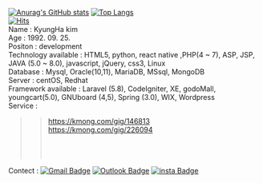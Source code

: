 [![Anurag's GitHub stats](https://github-readme-stats.vercel.app/api?username=Flowerkh&theme=onedark&show_icons=true&hide=issues)](https://github.com/anuraghazra/github-readme-stats) [![Top Langs](https://github-readme-stats.vercel.app/api/top-langs/?username=Flowerkh&layout=compact&theme=onedark)](https://github.com/anuraghazra/github-readme-stats)
<br/>
[![Hits](https://hits.seeyoufarm.com/api/count/incr/badge.svg?url=https://github.com/Flowerkh/%2Fhit-counter&count_bg=%2379C83D&title_bg=%23555555&icon=&icon_color=%23E7E7E7&title=hits&edge_flat=false)](https://hits.seeyoufarm.com)
<br/>
Name : KyungHa kim <br/>
Age : 1992. 09. 25.<br/>
Positon : development<br/>
Technology available : HTML5, python, react native ,PHP(4 ~ 7), ASP, JSP, JAVA (5.0 ~ 8.0), javascript, jQuery, css3, Linux<br/>
Database : Mysql, Oracle(10,11), MariaDB, MSsql, MongoDB<br/>
Server : centOS, Redhat<br/>
Framework available : Laravel (5.8), CodeIgniter, XE, godoMall, youngcart(5.0), GNUboard (4,5), Spring (3.0), WIX, Wordpress<br/>
Service :<br/>
 >> https://kmong.com/gig/146813<br/>
 >> https://kmong.com/gig/226094<br/>
<br/><br/><br/>

Contect : [![Gmail Badge](https://img.shields.io/badge/Gmail-d14836?style=flat-square&logo=Gmail&logoColor=white&link=mailto:qbxlrudgk1@gmail.com)](mailto:qbxlrudgk1@gmail.com)
[![Outlook Badge](https://img.shields.io/badge/Microsoft%20Outlook-0078D4?style=flat-square&logo=MicrosoftOutlook&logoColor=white&link=mailto:mailto:cdffee1@ntwglobal.com)](mailto:mailto:cdffee1@ntwglobal.com)
[![insta Badge](https://img.shields.io/badge/Instagram-E4405F?style=flat-square&logo=Instagram&logoColor=white&link=https://www.instagram.com/flowerkh_92/)](https://www.instagram.com/flowerkh_92/)

